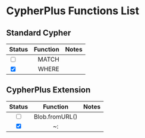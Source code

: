 # CypherPlus Functions List

## Standard Cypher
| Status                                                    | Function | Notes |
|:----------------------------------------------------------|---------:|:-----:|
| <input type="checkbox">                                   |    MATCH |       |
| <input type="checkbox" checked="checked">                 |    WHERE |       |


## CypherPlus Extension
|                  Status                   |    Function     | Notes |
|:-----------------------------------------:|:---------------:|:-----:|
|          <input type="checkbox">          | Blob.fromURL()  |       |
| <input type="checkbox" checked="checked"> |       ~:        |       |